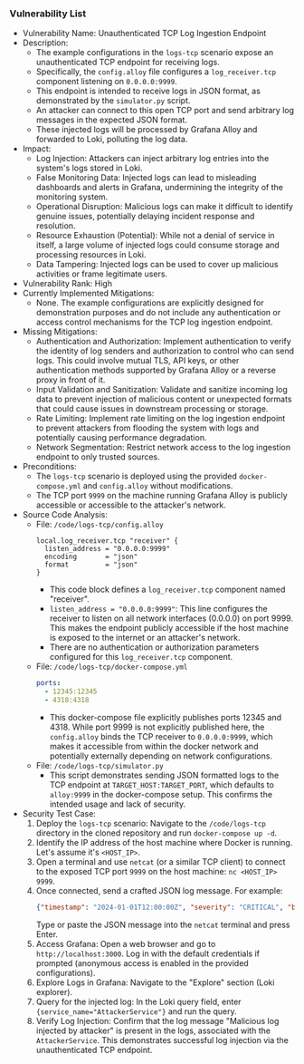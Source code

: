 ### Vulnerability List

- Vulnerability Name: Unauthenticated TCP Log Ingestion Endpoint
- Description:
    - The example configurations in the `logs-tcp` scenario expose an unauthenticated TCP endpoint for receiving logs.
    - Specifically, the `config.alloy` file configures a `log_receiver.tcp` component listening on `0.0.0.0:9999`.
    - This endpoint is intended to receive logs in JSON format, as demonstrated by the `simulator.py` script.
    - An attacker can connect to this open TCP port and send arbitrary log messages in the expected JSON format.
    - These injected logs will be processed by Grafana Alloy and forwarded to Loki, polluting the log data.
- Impact:
    - Log Injection: Attackers can inject arbitrary log entries into the system's logs stored in Loki.
    - False Monitoring Data: Injected logs can lead to misleading dashboards and alerts in Grafana, undermining the integrity of the monitoring system.
    - Operational Disruption: Malicious logs can make it difficult to identify genuine issues, potentially delaying incident response and resolution.
    - Resource Exhaustion (Potential): While not a denial of service in itself, a large volume of injected logs could consume storage and processing resources in Loki.
    - Data Tampering: Injected logs can be used to cover up malicious activities or frame legitimate users.
- Vulnerability Rank: High
- Currently Implemented Mitigations:
    - None. The example configurations are explicitly designed for demonstration purposes and do not include any authentication or access control mechanisms for the TCP log ingestion endpoint.
- Missing Mitigations:
    - Authentication and Authorization: Implement authentication to verify the identity of log senders and authorization to control who can send logs. This could involve mutual TLS, API keys, or other authentication methods supported by Grafana Alloy or a reverse proxy in front of it.
    - Input Validation and Sanitization: Validate and sanitize incoming log data to prevent injection of malicious content or unexpected formats that could cause issues in downstream processing or storage.
    - Rate Limiting: Implement rate limiting on the log ingestion endpoint to prevent attackers from flooding the system with logs and potentially causing performance degradation.
    - Network Segmentation: Restrict network access to the log ingestion endpoint to only trusted sources.
- Preconditions:
    - The `logs-tcp` scenario is deployed using the provided `docker-compose.yml` and `config.alloy` without modifications.
    - The TCP port `9999` on the machine running Grafana Alloy is publicly accessible or accessible to the attacker's network.
- Source Code Analysis:
    - File: `/code/logs-tcp/config.alloy`
        ```alloy
        local.log_receiver.tcp "receiver" {
          listen_address = "0.0.0.0:9999"
          encoding       = "json"
          format         = "json"
        }
        ```
        - This code block defines a `log_receiver.tcp` component named "receiver".
        - `listen_address = "0.0.0.0:9999"`: This line configures the receiver to listen on all network interfaces (0.0.0.0) on port 9999. This makes the endpoint publicly accessible if the host machine is exposed to the internet or an attacker's network.
        - There are no authentication or authorization parameters configured for this `log_receiver.tcp` component.
    - File: `/code/logs-tcp/docker-compose.yml`
        ```yaml
        ports:
          - 12345:12345
          - 4318:4318
        ```
        - This docker-compose file explicitly publishes ports 12345 and 4318. While port 9999 is not explicitly published here, the `config.alloy` binds the TCP receiver to `0.0.0.0:9999`, which makes it accessible from within the docker network and potentially externally depending on network configurations.
    - File: `/code/logs-tcp/simulator.py`
        - This script demonstrates sending JSON formatted logs to the TCP endpoint at `TARGET_HOST:TARGET_PORT`, which defaults to `alloy:9999` in the docker-compose setup. This confirms the intended usage and lack of security.
- Security Test Case:
    1. Deploy the `logs-tcp` scenario: Navigate to the `/code/logs-tcp` directory in the cloned repository and run `docker-compose up -d`.
    2. Identify the IP address of the host machine where Docker is running. Let's assume it's `<HOST_IP>`.
    3. Open a terminal and use `netcat` (or a similar TCP client) to connect to the exposed TCP port `9999` on the host machine: `nc <HOST_IP> 9999`.
    4. Once connected, send a crafted JSON log message. For example:
        ```json
        {"timestamp": "2024-01-01T12:00:00Z", "severity": "CRITICAL", "body": "Malicious log injected by attacker", "service_name": "AttackerService"}
        ```
        Type or paste the JSON message into the `netcat` terminal and press Enter.
    5. Access Grafana: Open a web browser and go to `http://localhost:3000`. Log in with the default credentials if prompted (anonymous access is enabled in the provided configurations).
    6. Explore Logs in Grafana: Navigate to the "Explore" section (Loki explorer).
    7. Query for the injected log: In the Loki query field, enter `{service_name="AttackerService"}` and run the query.
    8. Verify Log Injection: Confirm that the log message "Malicious log injected by attacker" is present in the logs, associated with the `AttackerService`. This demonstrates successful log injection via the unauthenticated TCP endpoint.